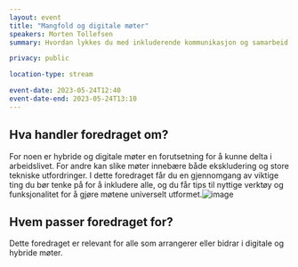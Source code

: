 ```yaml
---
layout: event
title: "Mangfold og digitale møter"
speakers: Morten Tollefsen
summary: Hvordan lykkes du med inkluderende kommunikasjon og samarbeid.

privacy: public

location-type: stream

event-date: 2023-05-24T12:40
event-date-end: 2023-05-24T13:10
---
```

## Hva handler foredraget om?
For noen er hybride og digitale møter en forutsetning for å kunne delta i arbeidslivet. For andre kan slike møter innebære både ekskludering og store tekniske utfordringer. I dette foredraget får du en gjennomgang av viktige ting du bør tenke på for å inkludere alle, og du får tips til nyttige verktøy og funksjonalitet for å gjøre møtene universelt utformet.![image](https://user-images.githubusercontent.com/30718528/225887965-a2fe5742-99dd-48dd-95c0-2167ff4aee0a.png)

## Hvem passer foredraget for?
Dette foredraget er relevant for alle som arrangerer eller bidrar i digitale og hybride møter.
